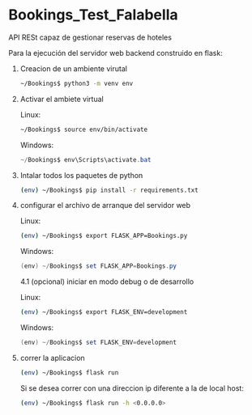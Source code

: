 # Bookings_Test_Falabella

API RESt capaz de gestionar reservas de hoteles

Para la ejecución del servidor web backend construido en flask:

1. Creacion de un ambiente virutal

    ```bash
    ~/Bookings$ python3 -m venv env
    ```

2. Activar el ambiete virtual

    Linux:

    ```bash
    ~/Bookings$ source env/bin/activate
    ```

    Windows:

    ```powershell
    ~/Bookings$ env\Scripts\activate.bat
    ```

3. Intalar todos los paquetes de python

    ```bash
    (env) ~/Bookings$ pip install -r requirements.txt
    ```

4. configurar el archivo de arranque del servidor web

    Linux:

    ```bash
    (env) ~/Bookings$ export FLASK_APP=Bookings.py
    ```

    Windows:

    ```powershell
    (env) ~/Bookings$ set FLASK_APP=Bookings.py
    ```

    4.1 (opcional) iniciar en modo debug o de desarrollo

    Linux:

    ```bash
    (env) ~/Bookings$ export FLASK_ENV=development
    ```

    Windows:

    ```powershell
    (env) ~/Bookings$ set FLASK_ENV=development
    ```

5. correr la aplicacion

    ```bash
    (env) ~/Bookings$ flask run
    ```

    Si se desea correr con una direccion ip diferente a la de local host:

    ```bash
    (env) ~/Bookings$ flask run -h <0.0.0.0>
    ```